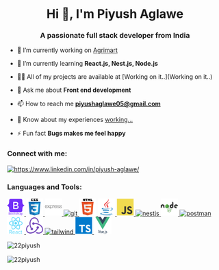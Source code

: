 <h1 align="center">Hi 👋, I'm Piyush Aglawe</h1>
<h3 align="center">A passionate full stack developer from India</h3>

- 🔭 I’m currently working on [Agrimart](https://agrimart-eta.vercel.app/)

- 🌱 I’m currently learning **React.js, Nest.js, Node.js**

- 👨‍💻 All of my projects are available at [Working on it..](Working on it..)

- 💬 Ask me about **Front end development**

- 📫 How to reach me **piyushaglawe05@gmail.com**

- 📄 Know about my experiences [working...](working...)

- ⚡ Fun fact **Bugs makes me feel happy**

<h3 align="left">Connect with me:</h3>
<p align="left">

<a href="https://linkedin.com/in/https://www.linkedin.com/in/piyush-aglawe/" target="blank"><img align="center" src="https://raw.githubusercontent.com/rahuldkjain/github-profile-readme-generator/master/src/images/icons/Social/linked-in-alt.svg" alt="https://www.linkedin.com/in/piyush-aglawe/" height="30" width="40" /></a>
</p>

<h3 align="left">Languages and Tools:</h3>
<p align="left"> <a href="https://getbootstrap.com" target="_blank" rel="noreferrer"> <img src="https://raw.githubusercontent.com/devicons/devicon/master/icons/bootstrap/bootstrap-plain-wordmark.svg" alt="bootstrap" width="40" height="40"/> </a> <a href="https://www.w3schools.com/css/" target="_blank" rel="noreferrer"> <img src="https://raw.githubusercontent.com/devicons/devicon/master/icons/css3/css3-original-wordmark.svg" alt="css3" width="40" height="40"/> </a> <a href="https://expressjs.com" target="_blank" rel="noreferrer"> <img src="https://raw.githubusercontent.com/devicons/devicon/master/icons/express/express-original-wordmark.svg" alt="express" width="40" height="40"/> </a> <a href="https://git-scm.com/" target="_blank" rel="noreferrer"> <img src="https://www.vectorlogo.zone/logos/git-scm/git-scm-icon.svg" alt="git" width="40" height="40"/> </a> <a href="https://www.w3.org/html/" target="_blank" rel="noreferrer"> <img src="https://raw.githubusercontent.com/devicons/devicon/master/icons/html5/html5-original-wordmark.svg" alt="html5" width="40" height="40"/> </a> <a href="https://www.java.com" target="_blank" rel="noreferrer"> <img src="https://raw.githubusercontent.com/devicons/devicon/master/icons/java/java-original.svg" alt="java" width="40" height="40"/> </a> <a href="https://developer.mozilla.org/en-US/docs/Web/JavaScript" target="_blank" rel="noreferrer"> <img src="https://raw.githubusercontent.com/devicons/devicon/master/icons/javascript/javascript-original.svg" alt="javascript" width="40" height="40"/> </a> <a href="https://nestjs.com/" target="_blank" rel="noreferrer"> <img src= "https://www.google.com/imgres?q=nest%20js%20icon&imgurl=https%3A%2F%2Fupload.wikimedia.org%2Fwikipedia%2Fcommons%2Fa%2Fa8%2FNestJS.svg&imgrefurl=https%3A%2F%2Fcommons.wikimedia.org%2Fwiki%2FFile%3ANestJS.svg&docid=7eFXd4r-GaYozM&tbnid=9sLcBGoiaLkpXM&vet=12ahUKEwiR1_7EtKeOAxVecmwGHcpACQQQM3oECBkQAA..i&w=1000&h=966&hcb=2&ved=2ahUKEwiR1_7EtKeOAxVecmwGHcpACQQQM3oECBkQAA" alt="nestjs" width="40" height="40"/> </a> <a href="https://nodejs.org" target="_blank" rel="noreferrer"> <img src="https://raw.githubusercontent.com/devicons/devicon/master/icons/nodejs/nodejs-original-wordmark.svg" alt="nodejs" width="40" height="40"/> </a> <a href="https://postman.com" target="_blank" rel="noreferrer"> <img src="https://www.vectorlogo.zone/logos/getpostman/getpostman-icon.svg" alt="postman" width="40" height="40"/> </a> <a href="https://reactjs.org/" target="_blank" rel="noreferrer"> <img src="https://raw.githubusercontent.com/devicons/devicon/master/icons/react/react-original-wordmark.svg" alt="react" width="40" height="40"/> </a> <a href="https://redux.js.org" target="_blank" rel="noreferrer"> <img src="https://raw.githubusercontent.com/devicons/devicon/master/icons/redux/redux-original.svg" alt="redux" width="40" height="40"/> </a> <a href="https://tailwindcss.com/" target="_blank" rel="noreferrer"> <img src="https://www.vectorlogo.zone/logos/tailwindcss/tailwindcss-icon.svg" alt="tailwind" width="40" height="40"/> </a> <a href="https://www.typescriptlang.org/" target="_blank" rel="noreferrer"> <img src="https://raw.githubusercontent.com/devicons/devicon/master/icons/typescript/typescript-original.svg" alt="typescript" width="40" height="40"/> </a> <a href="https://vuejs.org/" target="_blank" rel="noreferrer"> <img src="https://raw.githubusercontent.com/devicons/devicon/master/icons/vuejs/vuejs-original-wordmark.svg" alt="vuejs" width="40" height="40"/> </a> </p>

<p><img align="center" src="https://github-readme-stats.vercel.app/api/top-langs?username=22piyush&show_icons=true&locale=en&layout=compact" alt="22piyush" /></p>

<p><img align="center" src="https://github-readme-streak-stats.herokuapp.com/?user=22piyush&" alt="22piyush" /></p>
